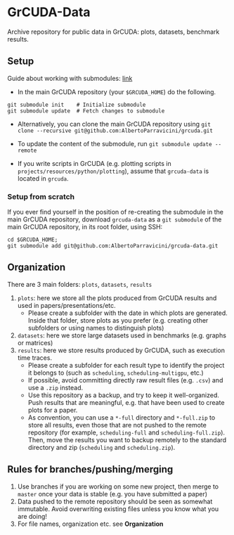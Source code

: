 # GrCUDA-Data

Archive repository for public data in GrCUDA: plots, datasets, benchmark results.

## Setup

Guide about working with submodules: [link](https://git-scm.com/book/it/v2/Git-Tools-Submodules)

* In the main GrCUDA repository (your `$GRCUDA_HOME`) do the following.
```
git submodule init    # Initialize submodule
git submodule update  # Fetch changes to submodule
```
* Alternatively, you can clone the main GrCUDA repository using `git clone --recursive git@github.com:AlbertoParravicini/grcuda.git`

* To update the content of the submodule, run `git submodule update --remote`

* If you write scripts in GrCUDA (e.g. plotting scripts in `projects/resources/python/plotting`), assume that `grcuda-data` is located in `grcuda`.

### Setup from scratch
If you ever find yourself in the position of re-creating the submodule in the main GrCUDA repository, download `grcuda-data` as a `git submodule` of the main GrCUDA repository, in its root folder, using SSH:
```
cd $GRCUDA_HOME;
git submodule add git@github.com:AlbertoParravicini/grcuda-data.git 
```

## Organization

There are 3 main folders: `plots`, `datasets`, `results`

1. `plots`: here we store all the plots produced from GrCUDA results and used in papers/presentations/etc. 
    * Please create a subfolder with the date in which plots are generated. Inside that folder, store plots as you prefer (e.g. creating other subfolders or using names to distinguish plots)
2. `datasets`: here we store large datasets used in benchmarks (e.g. graphs or matrices)
3. `results`: here we store results produced by GrCUDA, such as execution time traces. 
    * Please create a subfolder for each result type to identify the project it belongs to (such as `scheduling`, `scheduling-multigpu`, etc.)
    * If possible, avoid committing directly raw result files (e.g. `.csv`) and use a `.zip` instead.
    * Use this repository as a backup, and try to keep it well-organized. Push results that are meaningful, e.g. that have been used to create plots for a paper.
    * As convention, you can use a `*-full` directory and `*-full.zip` to store all results, even those that are not pushed to the remote repository (for example, `scheduling-full` and `scheduling-full.zip`). Then, move the results you want to backup remotely to the standard directory and zip (`scheduling` and `scheduling.zip`).

## Rules for branches/pushing/merging
1. Use branches if you are working on some new project, then merge to `master` once your data is stable (e.g. you have submitted a paper)
2. Data pushed to the remote repository should be seen as somewhat immutable. Avoid overwriting existing files unless you know what you are doing!
3. For file names, organization etc. see **Organization**
